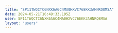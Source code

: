```yaml
---
title: "SP11TWQCTC6NXK6A6C4MA0HXVC76EKK3AHNRQ8MSA"
date: 2024-05-21T16:49:33.195Z
user: SP11TWQCTC6NXK6A6C4MA0HXVC76EKK3AHNRQ8MSA
layout: "users"
---
```

    